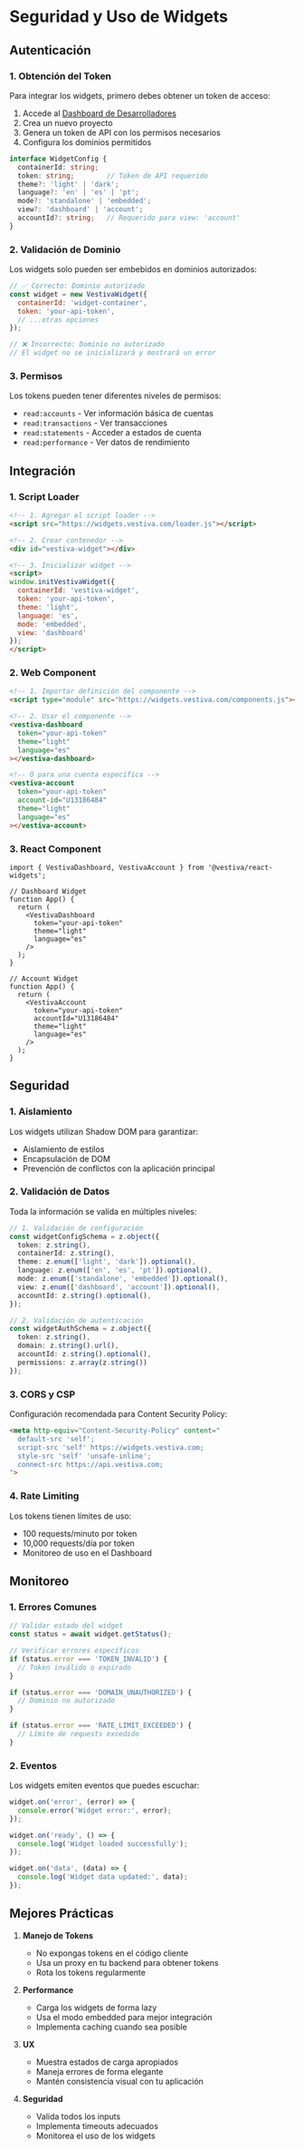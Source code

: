 # Seguridad y Uso de Widgets

## Autenticación

### 1. Obtención del Token

Para integrar los widgets, primero debes obtener un token de acceso:

1. Accede al [Dashboard de Desarrolladores](https://dashboard.example.com)
2. Crea un nuevo proyecto
3. Genera un token de API con los permisos necesarios
4. Configura los dominios permitidos

```typescript
interface WidgetConfig {
  containerId: string;
  token: string;        // Token de API requerido
  theme?: 'light' | 'dark';
  language?: 'en' | 'es' | 'pt';
  mode?: 'standalone' | 'embedded';
  view?: 'dashboard' | 'account';
  accountId?: string;   // Requerido para view: 'account'
}
```

### 2. Validación de Dominio

Los widgets solo pueden ser embebidos en dominios autorizados:

```javascript
// ✅ Correcto: Dominio autorizado
const widget = new VestivaWidget({
  containerId: 'widget-container',
  token: 'your-api-token',
  // ...otras opciones
});

// ❌ Incorrecto: Dominio no autorizado
// El widget no se inicializará y mostrará un error
```

### 3. Permisos

Los tokens pueden tener diferentes niveles de permisos:

- `read:accounts` - Ver información básica de cuentas
- `read:transactions` - Ver transacciones
- `read:statements` - Acceder a estados de cuenta
- `read:performance` - Ver datos de rendimiento

## Integración

### 1. Script Loader

```html
<!-- 1. Agregar el script loader -->
<script src="https://widgets.vestiva.com/loader.js"></script>

<!-- 2. Crear contenedor -->
<div id="vestiva-widget"></div>

<!-- 3. Inicializar widget -->
<script>
window.initVestivaWidget({
  containerId: 'vestiva-widget',
  token: 'your-api-token',
  theme: 'light',
  language: 'es',
  mode: 'embedded',
  view: 'dashboard'
});
</script>
```

### 2. Web Component

```html
<!-- 1. Importar definición del componente -->
<script type="module" src="https://widgets.vestiva.com/components.js"></script>

<!-- 2. Usar el componente -->
<vestiva-dashboard
  token="your-api-token"
  theme="light"
  language="es"
></vestiva-dashboard>

<!-- O para una cuenta específica -->
<vestiva-account
  token="your-api-token"
  account-id="U13186484"
  theme="light"
  language="es"
></vestiva-account>
```

### 3. React Component

```tsx
import { VestivaDashboard, VestivaAccount } from '@vestiva/react-widgets';

// Dashboard Widget
function App() {
  return (
    <VestivaDashboard
      token="your-api-token"
      theme="light"
      language="es"
    />
  );
}

// Account Widget
function App() {
  return (
    <VestivaAccount
      token="your-api-token"
      accountId="U13186484"
      theme="light"
      language="es"
    />
  );
}
```

## Seguridad

### 1. Aislamiento

Los widgets utilizan Shadow DOM para garantizar:
- Aislamiento de estilos
- Encapsulación de DOM
- Prevención de conflictos con la aplicación principal

### 2. Validación de Datos

Toda la información se valida en múltiples niveles:

```typescript
// 1. Validación de configuración
const widgetConfigSchema = z.object({
  token: z.string(),
  containerId: z.string(),
  theme: z.enum(['light', 'dark']).optional(),
  language: z.enum(['en', 'es', 'pt']).optional(),
  mode: z.enum(['standalone', 'embedded']).optional(),
  view: z.enum(['dashboard', 'account']).optional(),
  accountId: z.string().optional(),
});

// 2. Validación de autenticación
const widgetAuthSchema = z.object({
  token: z.string(),
  domain: z.string().url(),
  accountId: z.string().optional(),
  permissions: z.array(z.string())
});
```

### 3. CORS y CSP

Configuración recomendada para Content Security Policy:

```html
<meta http-equiv="Content-Security-Policy" content="
  default-src 'self';
  script-src 'self' https://widgets.vestiva.com;
  style-src 'self' 'unsafe-inline';
  connect-src https://api.vestiva.com;
">
```

### 4. Rate Limiting

Los tokens tienen límites de uso:
- 100 requests/minuto por token
- 10,000 requests/día por token
- Monitoreo de uso en el Dashboard

## Monitoreo

### 1. Errores Comunes

```typescript
// Validar estado del widget
const status = await widget.getStatus();

// Verificar errores específicos
if (status.error === 'TOKEN_INVALID') {
  // Token inválido o expirado
}

if (status.error === 'DOMAIN_UNAUTHORIZED') {
  // Dominio no autorizado
}

if (status.error === 'RATE_LIMIT_EXCEEDED') {
  // Límite de requests excedido
}
```

### 2. Eventos

Los widgets emiten eventos que puedes escuchar:

```typescript
widget.on('error', (error) => {
  console.error('Widget error:', error);
});

widget.on('ready', () => {
  console.log('Widget loaded successfully');
});

widget.on('data', (data) => {
  console.log('Widget data updated:', data);
});
```

## Mejores Prácticas

1. **Manejo de Tokens**
   - No expongas tokens en el código cliente
   - Usa un proxy en tu backend para obtener tokens
   - Rota los tokens regularmente

2. **Performance**
   - Carga los widgets de forma lazy
   - Usa el modo embedded para mejor integración
   - Implementa caching cuando sea posible

3. **UX**
   - Muestra estados de carga apropiados
   - Maneja errores de forma elegante
   - Mantén consistencia visual con tu aplicación

4. **Seguridad**
   - Valida todos los inputs
   - Implementa timeouts adecuados
   - Monitorea el uso de los widgets